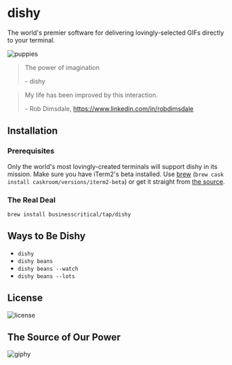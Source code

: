 # dishy

The world's premier software for delivering lovingly-selected GIFs directly to your terminal.

![puppies](https://cloud.githubusercontent.com/assets/407342/13480642/f3ed5018-e093-11e5-8a15-7f4f40dbd683.gif)

> The power of imagination
> 
> \- dishy

<p></p>

> My life has been improved by this interaction.
> 
> \- Rob Dimsdale, https://www.linkedin.com/in/robdimsdale

## Installation

### Prerequisites

Only the world's most lovingly-created terminals will support dishy in its mission. Make sure you have iTerm2's beta installed. Use [brew](http://brew.sh/) (`brew cask install caskroom/versions/iterm2-beta`) or get it straight from [the source](https://www.iterm2.com/downloads.html).

### The Real Deal

`brew install businesscritical/tap/dishy`

## Ways to Be Dishy

- `dishy`
- `dishy beans`
- `dishy beans --watch`
- `dishy beans --lots`

## License

![license](https://cloud.githubusercontent.com/assets/407342/13480950/5400a908-e096-11e5-908c-fc67e3193091.gif)

## The Source of Our Power

![giphy](https://cloud.githubusercontent.com/assets/407342/13481125/ca171cc0-e097-11e5-8d90-41521637965f.gif)
